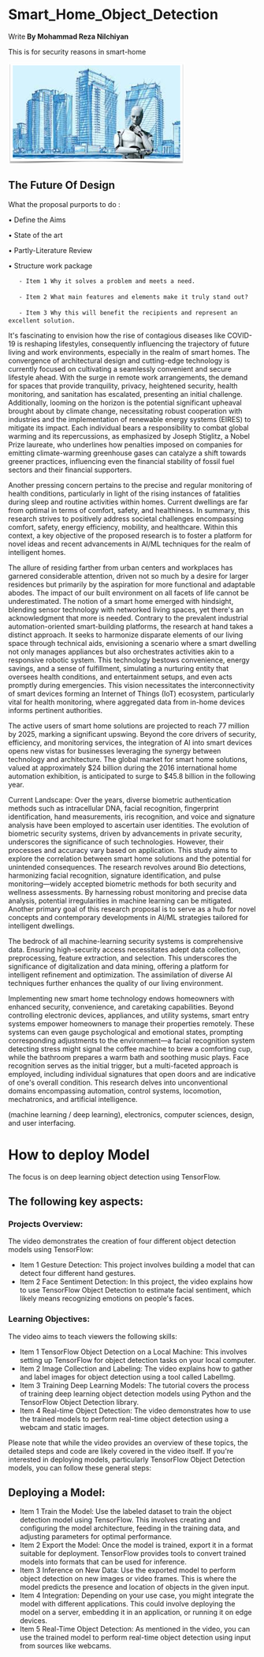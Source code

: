 # Smart_Home_Object_Detection
Write<b> By Mohammad Reza Nilchiyan</b>

This is for security reasons in smart-home

![Image](AI.png)



## The Future Of Design
What the proposal purports to do :

• Define the Aims 

• State of the art  

• Partly-Literature Review

• Structure work package


       - Item 1 Why it solves a problem and meets a need.
        
       - Item 2 What main features and elements make it truly stand out?
        
       - Item 3 Why this will benefit the recipients and represent an excellent solution.




It's fascinating to envision how the rise of contagious diseases like COVID-19 is reshaping lifestyles, consequently influencing the trajectory of future living and work environments, especially in the realm of smart homes. The convergence of architectural design and cutting-edge technology is currently focused on cultivating a seamlessly convenient and secure lifestyle ahead. With the surge in remote work arrangements, the demand for spaces that provide tranquility, privacy, heightened security, health monitoring, and sanitation has escalated, presenting an initial challenge. Additionally, looming on the horizon is the potential significant upheaval brought about by climate change, necessitating robust cooperation with industries and the implementation of renewable energy systems (EIRES) to mitigate its impact. Each individual bears a responsibility to combat global warming and its repercussions, as emphasized by Joseph Stiglitz, a Nobel Prize laureate, who underlines how penalties imposed on companies for emitting climate-warming greenhouse gases can catalyze a shift towards greener practices, influencing even the financial stability of fossil fuel sectors and their financial supporters.

Another pressing concern pertains to the precise and regular monitoring of health conditions, particularly in light of the rising instances of fatalities during sleep and routine activities within homes. Current dwellings are far from optimal in terms of comfort, safety, and healthiness. In summary, this research strives to positively address societal challenges encompassing comfort, safety, energy efficiency, mobility, and healthcare. Within this context, a key objective of the proposed research is to foster a platform for novel ideas and recent advancements in AI/ML techniques for the realm of intelligent homes.

The allure of residing farther from urban centers and workplaces has garnered considerable attention, driven not so much by a desire for larger residences but primarily by the aspiration for more functional and adaptable abodes. The impact of our built environment on all facets of life cannot be underestimated. The notion of a smart home emerged with hindsight, blending sensor technology with networked living spaces, yet there's an acknowledgment that more is needed. Contrary to the prevalent industrial automation-oriented smart-building platforms, the research at hand takes a distinct approach. It seeks to harmonize disparate elements of our living space through technical aids, envisioning a scenario where a smart dwelling not only manages appliances but also orchestrates activities akin to a responsive robotic system. This technology bestows convenience, energy savings, and a sense of fulfillment, simulating a nurturing entity that oversees health conditions, and entertainment setups, and even acts promptly during emergencies. This vision necessitates the interconnectivity of smart devices forming an Internet of Things (IoT) ecosystem, particularly vital for health monitoring, where aggregated data from in-home devices informs pertinent authorities.

The active users of smart home solutions are projected to reach 77 million by 2025, marking a significant upswing. Beyond the core drivers of security, efficiency, and monitoring services, the integration of AI into smart devices opens new vistas for businesses leveraging the synergy between technology and architecture. The global market for smart home solutions, valued at approximately $24 billion during the 2016 international home automation exhibition, is anticipated to surge to $45.8 billion in the following year.

Current Landscape:
Over the years, diverse biometric authentication methods such as intracellular DNA, facial recognition, fingerprint identification, hand measurements, iris recognition, and voice and signature analysis have been employed to ascertain user identities. The evolution of biometric security systems, driven by advancements in private security, underscores the significance of such technologies. However, their processes and accuracy vary based on application. This study aims to explore the correlation between smart home solutions and the potential for unintended consequences. The research revolves around Bio detections, harmonizing facial recognition, signature identification, and pulse monitoring—widely accepted biometric methods for both security and wellness assessments. By harnessing robust monitoring and precise data analysis, potential irregularities in machine learning can be mitigated. Another primary goal of this research proposal is to serve as a hub for novel concepts and contemporary developments in AI/ML strategies tailored for intelligent dwellings.

The bedrock of all machine-learning security systems is comprehensive data. Ensuring high-security access necessitates adept data collection, preprocessing, feature extraction, and selection. This underscores the significance of digitalization and data mining, offering a platform for intelligent refinement and optimization. The assimilation of diverse AI techniques further enhances the quality of our living environment.

Implementing new smart home technology endows homeowners with enhanced security, convenience, and caretaking capabilities. Beyond controlling electronic devices, appliances, and utility systems, smart entry systems empower homeowners to manage their properties remotely. These systems can even gauge psychological and emotional states, prompting corresponding adjustments to the environment—a facial recognition system detecting stress might signal the coffee machine to brew a comforting cup, while the bathroom prepares a warm bath and soothing music plays. Face recognition serves as the initial trigger, but a multi-faceted approach is employed, including individual signatures that open doors and are indicative of one's overall condition. This research delves into unconventional domains encompassing automation, control systems, locomotion, mechatronics, and artificial intelligence.

(machine learning / deep learning), electronics, computer sciences, design, and user interfacing.
        

# How to deploy Model

The focus is on deep learning object detection using TensorFlow. 

## The following key aspects:

### Projects Overview:
The video demonstrates the creation of four different object detection models using TensorFlow:

- Item 1 Gesture Detection: This project involves building a model that can detect four different hand gestures.
- Item 2 Face Sentiment Detection: In this project, the video explains how to use TensorFlow Object Detection to estimate facial sentiment, which likely means recognizing emotions on people's faces.

### Learning Objectives:
The video aims to teach viewers the following skills:
- Item 1 TensorFlow Object Detection on a Local Machine: This involves setting up TensorFlow for object detection tasks on your local computer.
- Item 2 Image Collection and Labeling: The video explains how to gather and label images for object detection using a tool called LabelImg.
- Item 3 Training Deep Learning Models: The tutorial covers the process of training deep learning object detection models using Python and the TensorFlow Object Detection library.
- Item 4 Real-time Object Detection: 
The video demonstrates how to use the trained models to perform real-time object detection using a webcam and static images.

Please note that while the video provides an overview of these topics, the detailed steps and code are likely covered in the video itself. If you're interested in deploying models, particularly TensorFlow Object Detection models, you can follow these general steps:

## Deploying a Model:
- Item 1 Train the Model: Use the labeled dataset to train the object detection model using TensorFlow. This involves creating and configuring the model architecture, feeding in the training data, and adjusting parameters for optimal performance.
- Item 2 Export the Model: Once the model is trained, export it in a format suitable for deployment. TensorFlow provides tools to convert trained models into formats that can be used for inference.
- Item 3 Inference on New Data: Use the exported model to perform object detection on new images or video frames. This is where the model predicts the presence and location of objects in the given input.
- Item 4 Integration: Depending on your use case, you might integrate the model with different applications. This could involve deploying the model on a server, embedding it in an application, or running it on edge devices.
- Item 5 Real-Time Object Detection: As mentioned in the video, you can use the trained model to perform real-time object detection using input from sources like webcams.

